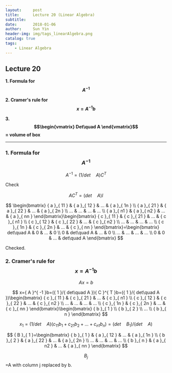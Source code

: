 ```yaml
---
layout:     post
title:      Lecture 20 (Linear Algebra)
subtitle:   
date:       2018-01-06
author:     Sun Yin
header-img: img/tags_linearAlgebra.png
catalog: true
tags:
    - Linear Algebra
---
```

## Lecture 20

**1. Formula for $${A}^{-1}$$**

**2. Cramer's rule for $$x={A}^{-1}b$$**

**3.$$\begin{vmatrix} Det\quad A \end{vmatrix}$$= volume of box** 

---

### 1. Formula for $${A}^{-1}$$

$$
{ A }^{ -1 }=({ 1 }/{ det\quad A }){ C }^{ T }
$$

Check

$$
A{ C }^{ T }=(det\quad A)I
$$

$$
\begin{bmatrix} { a }_{ 11 } & { a }_{ 12 } & ... & { a }_{ 1n } \\ { a }_{ 21 } & { a }_{ 22 } & ... & { a }_{ 2n } \\ ... & ... & ... & ... \\ { a }_{ n1 } & { a }_{ n2 } & ... & { a }_{ nn } \end{bmatrix}\begin{bmatrix} { c }_{ 11 } & { c }_{ 21 } & ... & { c }_{ n1 } \\ { c }_{ 12 } & { c }_{ 22 } & ... & { c }_{ n2 } \\ ... & ... & ... & ... \\ { c }_{ 1n } & { c }_{ 2n } & ... & { c }_{ nn } \end{bmatrix}=\begin{bmatrix} det\quad A & 0 & ... & 0 \\ 0 & det\quad A & ... & 0 \\ ... & ... & ... & ... \\ 0 & 0 & ... & det\quad A \end{bmatrix}
$$

Checked.

### 2. Cramer's rule for $$x={A}^{-1}b$$

$$
Ax=b
$$

$$
x={ A }^{ -1 }b=({ 1 }/{ det\quad A }){ C }^{ T }b=({ 1 }/{ det\quad A })\begin{bmatrix} { c }_{ 11 } & { c }_{ 21 } & ... & { c }_{ n1 } \\ { c }_{ 12 } & { c }_{ 22 } & ... & { c }_{ n2 } \\ ... & ... & ... & ... \\ { c }_{ 1n } & { c }_{ 2n } & ... & { c }_{ nn } \end{bmatrix}\begin{bmatrix} { b }_{ 1 } \\ { b }_{ 2 } \\ ... \\ { b }_{ n } \end{bmatrix}
$$

$$
{ x }_{ 1 }=({ 1 }/{ det\quad A })({ c }_{ 11 }{ b }_{ 1 }+{ c }_{ 21 }{ b }_{ 2 }+...+{ c }_{ n1 }{ b }_{ n })={ (det\quad { B }_{ 1 }) }/{ (det\quad A) }
$$

$$
{ B }_{ 1 }=\begin{bmatrix} { b }_{ 1 } & { a }_{ 12 } & ... & { a }_{ 1n } \\ { b }_{ 2 } & { a }_{ 22 } & ... & { a }_{ 2n } \\ ... & ... & ... & ... \\ { b }_{ n } & { a }_{ n2 } & ... & { a }_{ nn } \end{bmatrix}
$$

$${B}_{j}$$=A with column j replaced by b.
